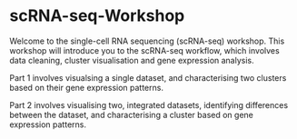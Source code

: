 # scRNA-seq-Workshop

Welcome to the single-cell RNA sequencing (scRNA-seq) workshop. This workshop will introduce you to the scRNA-seq workflow, which involves data cleaning, cluster visualisation and gene expression analysis.

Part 1 involves visualsing a single dataset, and characterising two clusters based on their gene expression patterns.

Part 2 involves visualising two, integrated datasets, identifying differences between the dataset, and characterising a cluster based on gene expression patterns.